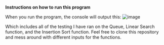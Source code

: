 **Instructions on how to run this program**

When you run the program, the console will output this:
![image](https://github.com/user-attachments/assets/847a50a3-1c1b-4dce-90ba-4e94bb24dfba)

Which includes all of the testing I have ran on the Queue, Linear Search function, and the Insertion Sort function. Feel free to clone this repository and mess around with different inputs
for the functions.
